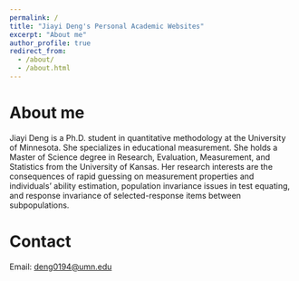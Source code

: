 ```yaml
---
permalink: /
title: "Jiayi Deng's Personal Academic Websites"
excerpt: "About me"
author_profile: true
redirect_from: 
  - /about/
  - /about.html
---
```


About me
======
Jiayi Deng is a Ph.D. student in quantitative methodology at the University of Minnesota. She specializes in educational measurement. She holds a Master of Science degree in Research, Evaluation, Measurement, and Statistics from the University of Kansas. Her research interests are the consequences of rapid guessing on measurement properties and individuals’ ability estimation, population invariance issues in test equating, and response invariance of selected-response items between subpopulations. 

Contact
======
Email: deng0194@umn.edu
